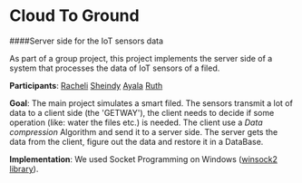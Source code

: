 # Cloud To Ground
####Server side for the IoT sensors data 

As part of a group project, 
this project implements the server side of a system 
that processes the data of IoT sensors of a filed.

**Participants**: [Racheli](https://github.com/Rachelch2000) [Sheindy](https://github.com/sheindyfr) [Ayala](https://github.com/ayalabe)  [Ruth](https://github.com/ruthst822) 

**Goal**: The main project simulates a smart filed. 
The sensors transmit a lot of data to a client side (the 'GETWAY'),
the client needs to decide if some operation (like: water the files etc.)
is needed. The client use a *Data compression* Algorithm and send it to a server side.
The server gets the data from the client, figure out the data and restore it in a DataBase.

**Implementation**: We used Socket Programming on Windows ([winsock2 library](https://gist.github.com/piscisaureus/906386)).

